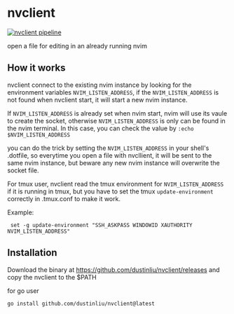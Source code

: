 # nvclient
[![nvclient pipeline](https://github.com/dustinliu/nvclient/actions/workflows/build.yml/badge.svg)](https://github.com/dustinliu/nvclient/actions/workflows/build.yml)

open a file for editing in an already running nvim

## How it works
nvclient connect to the existing nvim instance by looking for the
environment variables `NVIM_LISTEN_ADDRESS`, if the `NVIM_LISTEN_ADDRESS`
is not found when nvclient start, it will start a new nvim instance.

If `NVIM_LISTEN_ADDRESS` is already set when nvim start, nvim will use its vaule
to create the socket, otherwise `NVIM_LISTEN_ADDRESS` is only can be found
in the nvim terminal. In this case, you can check the value by
`:echo $NVIM_LISTEN_ADDRESS`

you can do the trick by setting the `NVIM_LISTEN_ADDRESS` in your shell's .dotfile,
so everytime you open a file with nvcllient, it will be sent to the same nvim
instance, but beware any new nvim instance will overwrite the socket file.

For tmux user, nvclient read the tmux environment for `NVIM_LISTEN_ADDRESS`
if it is running in tmux, but you have to set the tmux `update-environment`
correctly in .tmux.conf to make it work.

Example:
```
 set -g update-environment "SSH_ASKPASS WINDOWID XAUTHORITY NVIM_LISTEN_ADDRESS"
```

## Installation
Download the binary at <https://github.com/dustinliu/nvclient/releases>
and copy the nvclient to the $PATH

for go user
```
go install github.com/dustinliu/nvclient@latest
```

